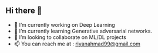 ## Hi there 👋

<!--
**dexterrxx31/dexterrxx31** is a ✨ _special_ ✨ repository because its `README.md` (this file) appears on your GitHub profile.

Here are some ideas to get you started:
-->
- 🔭 I’m currently working on Deep Learning 
- 🌱 I’m currently learning Generative adversarial networks.
- 👯 I’m looking to collaborate on ML/DL projects
- 📫 You can reach me at : riyanahmad99@gmail.com
<!-- 💬 Ask me about ...
- 🤔 I’m looking for help with Backend Development--> 

<!-- 😄 Pronouns: ...
- ⚡ Fun fact: ... -->

